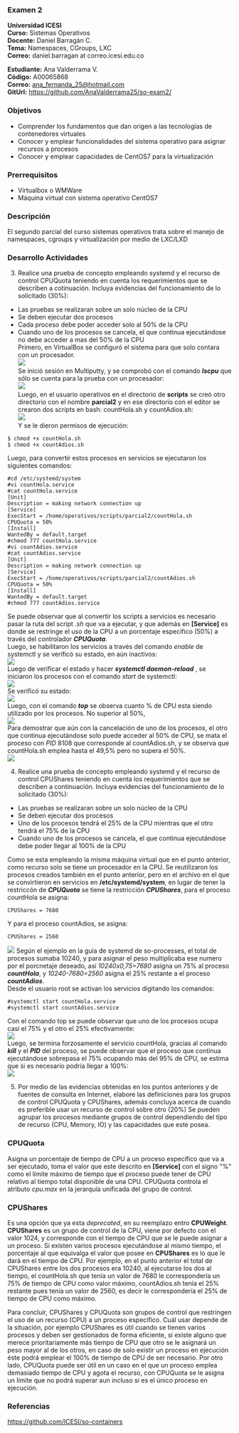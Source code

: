 ### Examen 2
**Universidad ICESI**  
**Curso:** Sistemas Operativos  
**Docente:** Daniel Barragán C.  
**Tema:** Namespaces, CGroups, LXC  
**Correo:** daniel.barragan at correo.icesi.edu.co  
  
  
**Estudiante:** Ana Valderrama V.  
**Código:** A00065868  
**Correo:** ana_fernanda_25@hotmail.com   
**GitUrl:** https://github.com/AnaValderrama25/so-exam2/



### Objetivos
* Comprender los fundamentos que dan origen a las tecnologías de contenedores virtuales
* Conocer y emplear funcionalidades del sistema operativo para asignar recursos a procesos
* Conocer y emplear capacidades de CentOS7 para la virtualización

### Prerrequisitos
* Virtualbox o WMWare
* Máquina virtual con sistema operativo CentOS7

### Descripción
El segundo parcial del curso sistemas operativos trata sobre el manejo de namespaces, cgroups y virtualización por medio de LXC/LXD

### Desarrollo Actividades

3. Realice una prueba de concepto empleando systemd y el recurso de control CPUQuota teniendo en cuenta los requerimientos que se describen a cotinuación. Incluya evidencias del funcionamiento de lo solicitado (30%):
 * Las pruebas se realizaran sobre un solo núcleo de la CPU
 * Se deben ejecutar dos procesos
 * Cada proceso debe poder acceder solo al 50% de la CPU
 * Cuando uno de los procesos se cancela, el que continua ejecutándose no debe acceder a mas del 50% de la CPU  
 Primero, en VirtualBox se configuró el sistema para que solo contara con un procesador.  
 ![][1]  
 Se inició sesión en Multiputty, y se comprobó con el comando ***lscpu*** que sólo se cuenta para la prueba con un procesador:  
 ![][2]  
 Luego, en el usuario operativos en el directorio de **scripts** se creó otro directorio con el nombre **parcial2** y en ese directorio con el editor se crearon dos scripts en bash: countHola.sh y countAdios.sh:  
 ![][3]  
 Y se le dieron permisos de ejecución:  
 ```  
 $ chmod +x countHola.sh  
 $ chmod +x countAdios.sh  
 ```  
 Luego, para convertir estos procesos en servicios se ejecutaron los siguientes comandos: 
 ```  
 #cd /etc/systemd/system  
 #vi countHola.service  
 #cat countHola.service  
 [Unit]  
 Description = making network connection up  
 [Service]  
 ExecStart = /home/operativos/scripts/parcial2/countHola.sh  
 CPUQuota = 50%  
 [Install]  
 WantedBy = default.target  
 #chmod 777 countHola.service  
 #vi countAdios.service  
 #cat countAdios.service  
 [Unit]  
 Description = making network connection up  
 [Service]  
 ExecStart = /home/operativos/scripts/parcial2/countAdios.sh  
 CPUQuota = 50%  
 [Install]  
 WantedBy = default.target  
 #chmod 777 countAdios.service   
 ```  
 Se puede observar que al convertir los scripts a servicios es necesario pasar la ruta del script *.sh* que va a ejecutar, y que además en **[Service]** es donde se restringe el uso de la CPU a un porcentaje específico (50%) a través del controlador ***CPUQuota***.   
 Luego, se habilitaron los servicios a través del comando *enable* de systemctl y se verificó su estado, en aún inactivos:  
 ![][4]  
 Luego de verificar el estado y hacer ***systemctl daemon-reload*** , se iniciaron los procesos con el comando *start* de systemctl:  
 ![][5]  
 Se verificó su estado:  
 ![][6]  
 Luego, con el comando ***top*** se observa cuanto % de CPU esta siendo utilizado por los procesos. No superior al 50%,  
 ![][7]  
 Para demostrar que aún con la cancelación de uno de los procesos, el otro que continua ejecutándose solo puede acceder al 50% de CPU, se mata el proceso con *PID* 8108 que corresponde al countAdios.sh, y se observa que countHola.sh emplea hasta el 49,5% pero no supera el 50%.  
 ![][8]   
 
4.  Realice una prueba de concepto empleando systemd y el recurso de control CPUShares teniendo en cuenta los requerimientos que se describen a continuación. Incluya evidencias del funcionamiento de lo solicitado (30%):
 * Las pruebas se realizaran sobre un solo núcleo de la CPU
 * Se deben ejecutar dos procesos
 * Uno de los procesos tendrá el 25% de la CPU mientras que el otro tendrá el 75% de la CPU
 * Cuando uno de los procesos se cancela, el que continua ejecutándose debe poder llegar al 100% de la CPU
 
 Como se esta empleando la misma máquina virtual que en el punto anterior, como recurso solo se tiene un procesador en la CPU. Se reutilizaron los procesos creados también en el punto anterior, pero en el archivo en el que se convirtieron en servicios en **/etc/systemd/system**, en lugar de tener la restriccón de ***CPUQuota*** se tiene la restricción ***CPUShares***, para el proceso countHola se asigna:  
  ```  
  CPUShares = 7680  
  ```  
  Y para el proceso countAdios, se asigna:  
  ```  
  CPUShares = 2560  
  ```  
  ![][9]
  Según el ejemplo en la guía de systemd de so-processes, el total de procesos sumaba 10240, y para asignar el peso multiplicaba ese numero por el porcnetaje deseado, así *10240x0,75=7680* asigna un 75% al proceso ***countHola***, y *10240-7680=2560* asigna el 25% restante a el proceso ***countAdios***.  
  Desde el usuario root se activan los servicios digitando los comandos:  
  ```  
  #systemctl start countHola.service   
  #systemctl start countAdios.service   
  
  ```  
  Con el comando top se puede observar que uno de los procesos ocupa casi el 75% y el otro el 25% efectivamente:  
  ![][10]  
  Luego, se termina forzosamente el servicio countHola, gracias al comando ***kill*** y el  ***PID*** del proceso, se puede observar que el proceso que continua ejecutándose sobrepasa el 75% ocupando más del 95% de CPU, se estima que si es necesario podría llegar a 100%:  
  ![][11]  
  
5. Por medio de las evidencias obtenidas en los puntos anteriores y de fuentes de consulta en Internet, elabore las definiciones para los grupos de control CPUQuota y CPUShares, además concluya acerca de cuando es preferible usar un recurso de control sobre otro (20%) 
Se pueden agrupar los procesos mediante grupos de control dependiendo del tipo de recurso (CPU, Memory, IO) y las capacidades que este posea. 
### CPUQuota  
Asigna un porcentaje de tiempo de CPU a un proceso específico que va a ser ejecutado, toma el valor que este descrito en **[Service]** con el signo "%" como el límite máximo de tiempo que el proceso puede tener de CPU relativo al tiempo total disponible de una CPU. CPUQuota controla el atributo *cpu.max* en la jerarquía unificada del grupo de control.  

### CPUShares  
Es una opción que ya esta *deprecated*, en su reemplazo entro **CPUWeight**. **CPUShares** es un grupo de control de la CPU, viene por defecto con el valor 1024, y corresponde con el tiempo de CPU que se le puede asignar a un proceso. Si existen varios procesos ejecutándose al mismo tiempo, el porcentaje al que equivalga el valor que posee en **CPUShares** es lo que le dará en el tiempo de CPU. Por ejemplo, en el punto anterior el total de CPUShares entre los dos procesos era 10240, al ejecutarse los dos al tiempo, el countHola.sh que tenía un valor de 7680 le correspondería un 75% de tiempo de CPU como valor máximo, countAdios.sh tenía el 25% restante pues tenía un valor de 2560, es decir le correspondería el 25% de tiempo de CPU como máximo.  
  
Para concluir, CPUShares y CPUQuota son grupos de control que restringen el uso de un recurso (CPU) a un proceso específico. Cuál usar depende de la situación, por ejemplo CPUShares es útil cuando se tienen varios procesos y deben ser gestionados de forma eficiente, si existe alguno que merece prioritariamente más tiempo de CPU que otro se le asignará un peso mayor al de los otros, en caso de solo existir un proceso en ejecución éste podrá emplear el 100% de tiempo de CPU de ser necesario. Por otro lado, CPUQuota puede ser útil en un caso en el que un proceso emplea demasiado tiempo de CPU y agota el recurso, con CPUQuota se le asigna un límite que no podrá superar aun incluso si es el único proceso en ejecución.   


### Referencias
https://github.com/ICESI/so-containers

[1]: images/Procesador1.PNG  
[2]: images/Procesador2.PNG  
[3]: images/Processes.PNG  
[4]: images/AuthenticationStatus.PNG  
[5]: images/StartProcesses.PNG  
[6]: images/ActiveProcesses.PNG  
[7]: images/CPUusage.PNG  
[8]: images/KillCountAdios.PNG  
[9]: images/CPUShares.PNG  
[10]: images/CPUShares2.PNG  
[11]: images/CPUShares3.PNG  
